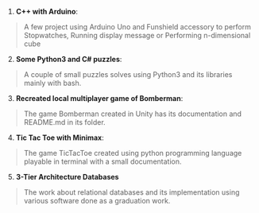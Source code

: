 1. **C++ with Arduino**:

>A few project using Arduino Uno and Funshield accessory to perform Stopwatches, Running display message or Performing n-dimensional cube

2. **Some Python3 and C# puzzles**:

>A couple of small puzzles solves using Python3 and its libraries mainly with bash.

3. **Recreated local multiplayer game of Bomberman**:

>The game Bomberman created in Unity has its documentation and README.md in its folder.

4. **Tic Tac Toe with Minimax**:

>The game TicTacToe created using python programming language playable in terminal with a small documentation.

5. **3-Tier Architecture Databases**

>The work about relational databases and its implementation using various software done as a graduation work.

